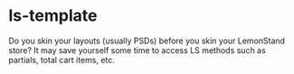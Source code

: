 # ls-template
Do you skin your layouts (usually PSDs) before you skin your LemonStand store? It may save yourself some time to access LS methods such as partials, total cart items, etc.